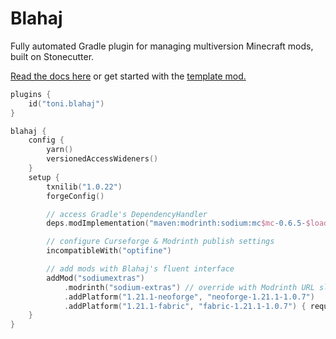 # Blahaj
Fully automated Gradle plugin for managing multiversion Minecraft mods, built on Stonecutter.

[Read the docs here](https://blahaj.txni.dev/) or get started with the [template mod.](https://github.com/txnimc/TxniTemplate/)

```kotlin
plugins {
	id("toni.blahaj")
}

blahaj {
	config {
		yarn()
		versionedAccessWideners()
	}
	setup {
		txnilib("1.0.22")
		forgeConfig()

		// access Gradle's DependencyHandler
		deps.modImplementation("maven:modrinth:sodium:mc$mc-0.6.5-$loader")

		// configure Curseforge & Modrinth publish settings
		incompatibleWith("optifine")

		// add mods with Blahaj's fluent interface
		addMod("sodiumextras")
			.modrinth("sodium-extras") // override with Modrinth URL slug
			.addPlatform("1.21.1-neoforge", "neoforge-1.21.1-1.0.7")
			.addPlatform("1.21.1-fabric", "fabric-1.21.1-1.0.7") { required() }
	}
}
```
